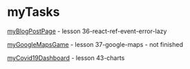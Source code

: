 # myTasks

[myBlogPostPage](https://github.com/ywais/myTasks/tree/myBlogPostPage) - lesson 36-react-ref-event-error-lazy

[myGoogleMapsGame](https://jsfiddle.net/aqkju6x2/) - lesson 37-google-maps - not finished

[myCovid19Dashboard](https://github.com/ywais/myTasks/tree/myCovid19Dashboard) - lesson 43-charts
